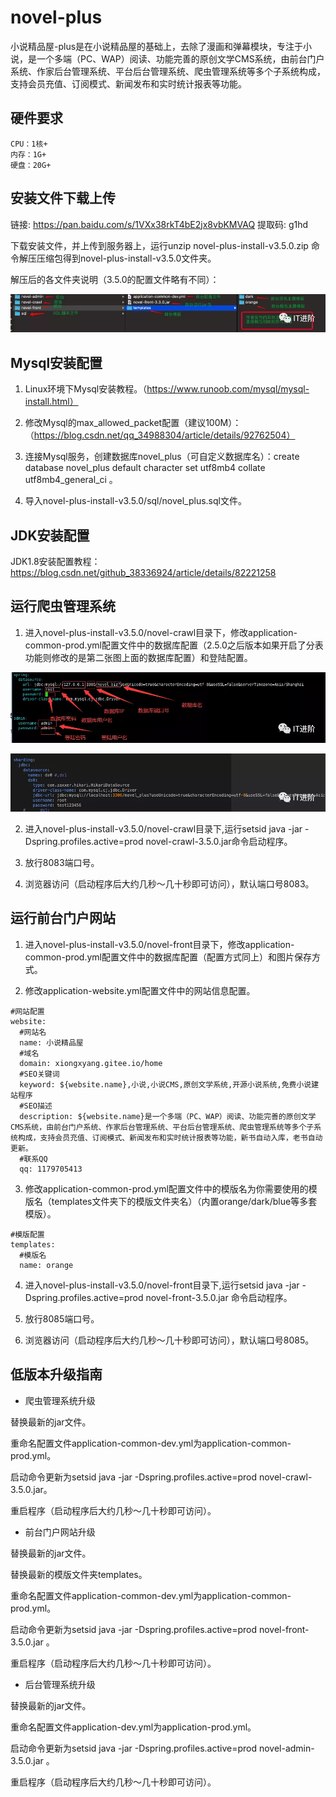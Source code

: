 # novel-plus

小说精品屋-plus是在小说精品屋的基础上，去除了漫画和弹幕模块，专注于小说，是一个多端（PC、WAP）阅读、功能完善的原创文学CMS系统，由前台门户系统、作家后台管理系统、平台后台管理系统、爬虫管理系统等多个子系统构成，支持会员充值、订阅模式、新闻发布和实时统计报表等功能。

## 硬件要求

```
CPU：1核+
内存：1G+
硬盘：20G+
```

## 安装文件下载上传

链接: https://pan.baidu.com/s/1VXx38rkT4bE2jx8vbKMVAQ 提取码: g1hd

下载安装文件，并上传到服务器上，运行unzip novel-plus-install-v3.5.0.zip 命令解压压缩包得到novel-plus-install-v3.5.0文件夹。

解压后的各文件夹说明（3.5.0的配置文件略有不同）：

![](1.webp)

## Mysql安装配置

1. Linux环境下Mysql安装教程。（https://www.runoob.com/mysql/mysql-install.html）

2. 修改Mysql的max_allowed_packet配置（建议100M）：（https://blog.csdn.net/qq_34988304/article/details/92762504）

3. 连接Mysql服务，创建数据库novel_plus（可自定义数据库名）：create database novel_plus default character set utf8mb4 collate utf8mb4_general_ci 。

4. 导入novel-plus-install-v3.5.0/sql/novel_plus.sql文件。

## JDK安装配置

JDK1.8安装配置教程：https://blog.csdn.net/github_38336924/article/details/82221258

## 运行爬虫管理系统

1. 进入novel-plus-install-v3.5.0/novel-crawl目录下，修改application-common-prod.yml配置文件中的数据库配置（2.5.0之后版本如果开启了分表功能则修改的是第二张图上面的数据库配置）和登陆配置。

![](2.webp)

![](3.webp)

2. 进入novel-plus-install-v3.5.0/novel-crawl目录下,运行setsid java -jar -Dspring.profiles.active=prod novel-crawl-3.5.0.jar命令启动程序。

3. 放行8083端口号。

4. 浏览器访问（启动程序后大约几秒～几十秒即可访问），默认端口号8083。

## 运行前台门户网站

1. 进入novel-plus-install-v3.5.0/novel-front目录下，修改application-common-prod.yml配置文件中的数据库配置（配置方式同上）和图片保存方式。

2. 修改application-website.yml配置文件中的网站信息配置。

```
#网站配置
website:
  #网站名
  name: 小说精品屋
  #域名
  domain: xiongxyang.gitee.io/home
  #SEO关键词
  keyword: ${website.name},小说,小说CMS,原创文学系统,开源小说系统,免费小说建站程序
  #SEO描述
  description: ${website.name}是一个多端（PC、WAP）阅读、功能完善的原创文学CMS系统，由前台门户系统、作家后台管理系统、平台后台管理系统、爬虫管理系统等多个子系统构成，支持会员充值、订阅模式、新闻发布和实时统计报表等功能，新书自动入库，老书自动更新。
  #联系QQ
  qq: 1179705413
```

3. 修改application-common-prod.yml配置文件中的模版名为你需要使用的模版名（templates文件夹下的模版文件夹名）（内置orange/dark/blue等多套模版）。 

```
#模版配置
templates:
  #模版名
  name: orange
```

4. 进入novel-plus-install-v3.5.0/novel-front目录下,运行setsid java -jar -Dspring.profiles.active=prod novel-front-3.5.0.jar 命令启动程序。

5. 放行8085端口号。

6. 浏览器访问（启动程序后大约几秒～几十秒即可访问），默认端口号8085。

## 低版本升级指南

- 爬虫管理系统升级

替换最新的jar文件。

重命名配置文件application-common-dev.yml为application-common-prod.yml。

启动命令更新为setsid java -jar -Dspring.profiles.active=prod novel-crawl-3.5.0.jar。

重启程序（启动程序后大约几秒～几十秒即可访问）。



- 前台门户网站升级

替换最新的jar文件。

替换最新的模版文件夹templates。

重命名配置文件application-common-dev.yml为application-common-prod.yml。

启动命令更新为setsid java -jar -Dspring.profiles.active=prod novel-front-3.5.0.jar 。

重启程序（启动程序后大约几秒～几十秒即可访问）。

- 后台管理系统升级

替换最新的jar文件。

重命名配置文件application-dev.yml为application-prod.yml。

启动命令更新为setsid java -jar -Dspring.profiles.active=prod novel-admin-3.5.0.jar 。

重启程序（启动程序后大约几秒～几十秒即可访问）。